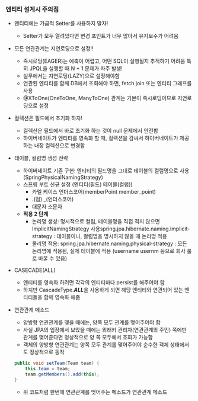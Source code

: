 ### 엔티티 설계시 주의점

- 엔티티에는 가급적 Setter를 사용하지 말자!
    - Setter가 모두 열려있다면 변경 포인트가 너무 많아서 유지보수가 어려움
- 모든 연관관계는 지연로딩으로 설정!!
    - 즉시로딩(EAGER)는 예측이 어렵고, 어떤 SQL이 실행될지 추적하기 어려움
    특히 JPQL을 실행할 때 N + 1 문제가 자주 발생!
    - 실무에서는 지연로딩(LAZY)으로 설정해야함
    - 연관된 엔티티를 함께 DB에서 조회해야 하면, fetch join 또는 엔티티 그래프를 사용
    - @XToOne(OneToOne, ManyToOne) 관계는 기본이 즉시로딩이므로 지연로딩으로 설정
- 컬렉션은 필드에서 초기화 하자!
    - 컬렉션은 필드에서 바로 초기화 하는 것이 null 문제에서 안전함
    - 하이버네이트가 엔티티를 영속화 할 때, 컬렉션을 감싸서 하이버네이트가 제공하는 내장 컬렉션으로 변경함
- 테이블, 컬럼명 생성 전략
    - 하이버네이트 기존 구현: 엔티티의 필드명을 그대로 테이블의 컬럼명으로 사용
    (SpringPhysicalNamingStrategy)
    - 스프링 부트 신규 설정 (엔티티(필드) 테이블(컬럼))
        - 카멜 케이스 언더스코어(memberPoint member_point)
        - .(점) _(언더스코어)
        - 대문자 소문자
    - **적용 2 단계**
        - 논리명 생성: 명시적으로 컬럼, 테이블명을 직접 적지 않으면 ImplicitNamingStrategy 사용spring.jpa.hibernate.naming.implicit-strategy : 테이블이나, 컬럼명을 명시하지 않을 때 논리명 적용
        - 물리명 적용: spring.jpa.hibernate.naming.physical-strategy : 모든 논리명에 적용됨, 실제 테이블에 적용 (username usernm 등으로 회사 룰로 바꿀 수 있음)
- CASECADE(ALL)
    - 엔티티를 영속화 하려면 각각의 엔티티마다 persist를 해주어야 함
    - 하지만 CascadeType.***ALL***을 사용하게 되면 해당 엔티티와 연관되어 있는 엔티티들을 함께 영속화 해줌
- 연관관계 메소드
    - 양방향 연관관계를 맺을 때에는, 양쪽 모두 관계를 맺어주어야 함
    - 사실 JPA의 입장에서 보았을 때에는 외래키 관리자(연관관계의 주인) 쪽에만 관계를 맺어준다면 정상적으로 양 쪽 모두에서 조회가 가능함
    - 객체의 양방향 연관관계는 양쪽 모두 관계를 맺어주어야 순수한 객체 상태에서도 정상적으로 동작
    
    ```java
    public void setTeam(Team team) {
        this.team = team;
        team.getMembers().add(this);
    }
    ```
    
    - 위 코드처럼 한번에 연관관계를 맺어주는 메소드가 연관관계 메소드